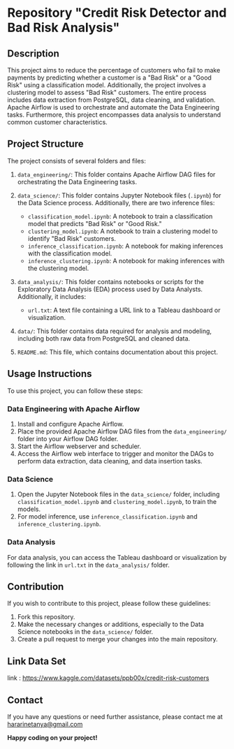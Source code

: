 # Repository "Credit Risk Detector and Bad Risk Analysis"

## Description
This project aims to reduce the percentage of customers who fail to make payments by predicting whether a customer is a "Bad Risk" or a "Good Risk" using a classification model. Additionally, the project involves a clustering model to assess "Bad Risk" customers. The entire process includes data extraction from PostgreSQL, data cleaning, and validation. Apache Airflow is used to orchestrate and automate the Data Engineering tasks. Furthermore, this project encompasses data analysis to understand common customer characteristics.

## Project Structure
The project consists of several folders and files:

1. `data_engineering/`: This folder contains Apache Airflow DAG files for orchestrating the Data Engineering tasks. 

2. `data_science/`: This folder contains Jupyter Notebook files (`.ipynb`) for the Data Science process. Additionally, there are two inference files:
   - `classification_model.ipynb`: A notebook to train a classification model that predicts "Bad Risk" or "Good Risk."
   - `clustering_model.ipynb`: A notebook to train a clustering model to identify "Bad Risk" customers.
   - `inference_classification.ipynb`: A notebook for making inferences with the classification model.
   - `inference_clustering.ipynb`: A notebook for making inferences with the clustering model.

3. `data_analysis/`: This folder contains notebooks or scripts for the Exploratory Data Analysis (EDA) process used by Data Analysts. Additionally, it includes:
   - `url.txt`: A text file containing a URL link to a Tableau dashboard or visualization.

4. `data/`: This folder contains data required for analysis and modeling, including both raw data from PostgreSQL and cleaned data.

5. `README.md`: This file, which contains documentation about this project.

## Usage Instructions
To use this project, you can follow these steps:

### Data Engineering with Apache Airflow
1. Install and configure Apache Airflow.
2. Place the provided Apache Airflow DAG files from the `data_engineering/` folder into your Airflow DAG folder.
3. Start the Airflow webserver and scheduler.
4. Access the Airflow web interface to trigger and monitor the DAGs to perform data extraction, data cleaning, and data insertion tasks.

### Data Science
1. Open the Jupyter Notebook files in the `data_science/` folder, including `classification_model.ipynb` and `clustering_model.ipynb`, to train the models.
2. For model inference, use `inference_classification.ipynb` and `inference_clustering.ipynb`.

### Data Analysis
For data analysis, you can access the Tableau dashboard or visualization by following the link in `url.txt` in the `data_analysis/` folder.

## Contribution
If you wish to contribute to this project, please follow these guidelines:
1. Fork this repository.
2. Make the necessary changes or additions, especially to the Data Science notebooks in the `data_science/` folder.
3. Create a pull request to merge your changes into the main repository.


## Link Data Set
link : https://www.kaggle.com/datasets/ppb00x/credit-risk-customers

## Contact
If you have any questions or need further assistance, please contact me at hararinetanya@gmail.com

**Happy coding on your project!**
